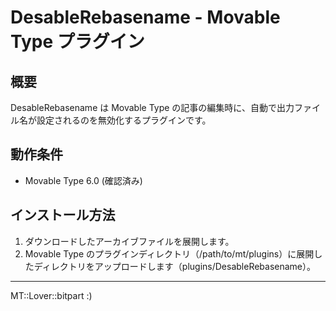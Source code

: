 DesableRebasename - Movable Type プラグイン
============================

## 概要

DesableRebasename は Movable Type の記事の編集時に、自動で出力ファイル名が設定されるのを無効化するプラグインです。

## 動作条件

* Movable Type 6.0 (確認済み)

## インストール方法

1. ダウンロードしたアーカイブファイルを展開します。
1. Movable Type のプラグインディレクトリ（/path/to/mt/plugins）に展開したディレクトリをアップロードします（plugins/DesableRebasename）。

---
MT::Lover::bitpart :)